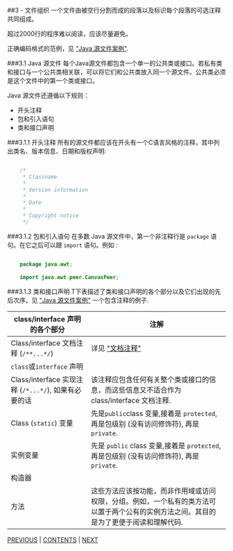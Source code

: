 ##3 - 文件组织
一个文件由被空行分割而成的段落以及标识每个段落的可选注释共同组成。

超过2000行的程序难以阅读，应该尽量避免。

正确编码格式的范例，见 ["Java 源文件案例"](page11.md).

###3.1 Java 源文件
每个Java源文件都包含一个单一的公共类或接口。若私有类和接口与一个公共类相关联，可以将它们和公共类放入同一个源文件。公共类必须是这个文件中的第一个类或接口。

Java 源文件还遵循以下规则：

- 开头注释
- 包和引入语句
- 类和接口声明 

###3.1.1 开头注释
所有的源文件都应该在开头有一个C语言风格的注释，其中列出类名、版本信息、日期和版权声明:

```java

	/*
	 * Classname
	 * 
	 * Version information
	 *
	 * Date
	 * 
	 * Copyright notice
	 */

```

###3.1.2 包和引入语句
在多数 Java 源文件中，第一个非注释行是 `package` 语句。在它之后可以跟 `import` 语句。例如 :

```java

	package java.awt;
	
	import java.awt.peer.CanvasPeer;

```  

###3.1.3 类和接口声明
T下表描述了类和接口声明的各个部分以及它们出现的先后次序。见 ["Java 源文件案例"](page11.md) 一个包含注释的例子.

class/interface 声明的各个部分 | 注解
------------------------------------|-------
Class/interface 文档注释 (`/**...*/`) | 详见 ["文档注释"](page05.md)
`class`或`interface` 声明 | 
Class/interface 实现注释 (`/*...*/`), 如果有必要的话 | 该注释应包含任何有关整个类或接口的信息，而这些信息又不适合作为 class/interface  文档注释.
Class (`static`) 变量 | 先是`public`class 变量,接着是 `protected`,再是包级别 (没有访问修饰符), 再是 `private`.
实例变量 | 先是 `public` class 变量,接着是 `protected`,再是包级别 (没有访问修饰符), 再是 `private`.
构造器 |
方法 | 这些方法应该按功能，而非作用域或访问权限，分组。例如，一个私有的类方法可以置于两个公有的实例方法之间。其目的是为了更便于阅读和理解代码.


[PREVIOUS](page02.md) | [CONTENTS](SUMMARY.md) | [NEXT](page04.md)
